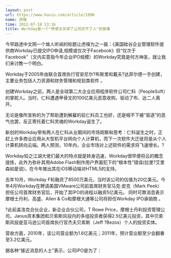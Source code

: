 ```yaml
---
layout: post
url: https://www.huxiu.com/article/1890
name: 虎嗅
time: 2012-07-18 13:16
title: Workday是一个"甲骨文买得了公司买不了人"的故事
---
```

今早路透中文网一个耸人听闻的标题让虎嗅为之一振：《美国硅谷企业管理软件提供商Workday已提交IPO申请,规模或仅次于Facebook》但“仅次于Facebook”（文内实意指今年企业IPO规模）的Workday究竟是何方神圣，就让我们来讨教一个明白。

Workday于2005年由联合首席执行官安尼尔?布斯里和戴夫?达菲尔德一手创建，主要业务包括人力资源和财务管理和规划类软件 。

创建Workday之前，两人是全球第二大企业应用程序软件公司仁科（PeopleSoft）的掌舵人。当时，仁科遭遇甲骨文的100亿美元恶意收购，驱动了布、达二人离开。

无论是像所宣称的为了帮助遭到解雇的前仁科员工也好，还是咽不下被“驱逐”的恶气也罢，反正寄托着仁科灵魂的Workday诞生了。

新创的Workday带有两人在仁科从业期间的市场观察和思考：仁科诞生之时，正赶上许多商业应用从大型机平台转向个人计算机，而下一次软件大迁徙将是从个人计算机转向云端。两人预测，10年内，企业市场对上述软件的需求将飞速增长。?

Workday较之江湖大佬们最大的特点就是转身迅速，Workday很早便将云的概念提炼，此外为弥补其用Adobe Flash制作用户界面犯下的“根本性”错误(拉里?艾里森如是说)，在今年推出其在iOS移动端对HTML5的支持。

去年10月，Workday F轮融资了8500万美元，当时该公司的估值为20亿美元。今年4月Workday在聘请美国VMware公司前首席财务官马克·皮克（Mark Peek）担任公司首席财务官后，开始了其IPO的进程以融资5亿美元。 同时可靠消息表示摩根士丹利、高盛、Allen & Co和摩根大通等公司将担任Workday IPO承销商 。

?此前盖洛克合伙企业，新企业合伙公司，T Rowe Price，摩根士丹利投资管理公司，Janus资本集团和贝索斯风投内的多组投资者获得2.5亿美元投资，其中贝索斯风投是亚马逊公司首席执行官杰夫贝索斯（Jeff ?Bezos）个人的投资实体。

营收方面，2010年，该公司营业额为1.6亿美元；2011年，预计营业额至少会翻番至3.2亿美元。

据各种“接近消息的人士”表示，公司IPO是为了：


